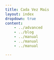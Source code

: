 ```yaml
---
title: Cada Vez Mais
layout: index
dropdown: true
content:
    - ../advanced
    - ../blog
    - ../manual
    - ../manual
    - ../manual

---
```

